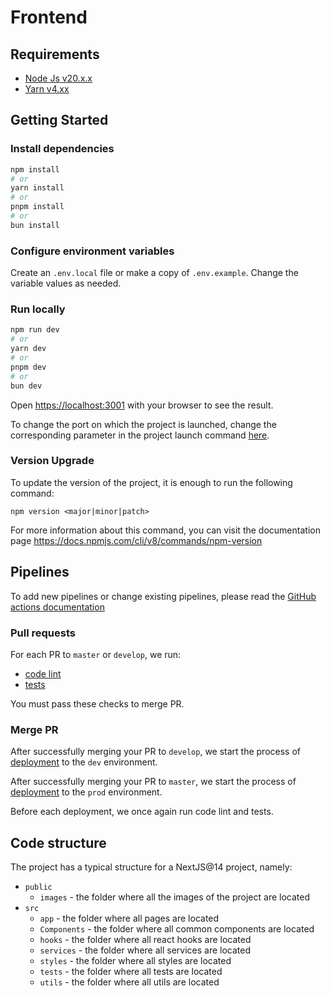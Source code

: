 # Frontend

## Requirements

* [Node Js v20.x.x](https://nodejs.org/en/download)
* [Yarn v4.xx](https://yarnpkg.com/getting-started/install)

## Getting Started

### Install dependencies

```bash
npm install
# or
yarn install
# or
pnpm install
# or
bun install
```

### Configure environment variables

Create an `.env.local` file or make a copy of `.env.example`. Change the variable values as needed.

### Run locally

```bash
npm run dev
# or
yarn dev
# or
pnpm dev
# or
bun dev
```

Open [https://localhost:3001](https://localhost:3001) with your browser to see the result.

To change the port on which the project is launched, change the corresponding parameter in the project launch command [here](/frontend/package.json#L6).

### Version Upgrade
To update the version of the project, it is enough to run the following command:

```
npm version <major|minor|patch>
```
For more information about this command, you can visit the documentation page https://docs.npmjs.com/cli/v8/commands/npm-version

## Pipelines

To add new pipelines or change existing pipelines, please read the [GitHub actions documentation](https://docs.github.com/en/actions)

### Pull requests

For each PR to `master` or `develop`, we run:
- [code lint](/.github/workflows/lint.yml)
- [tests](/.github/workflows/test.yml)

You must pass these checks to merge PR.

### Merge PR

After successfully merging your PR to `develop`, we start the process of [deployment](/.github/workflows/deploy_dev.yml) to the `dev` environment.

After successfully merging your PR to `master`, we start the process of [deployment](/.github/workflows/deploy_prod.yml) to the `prod` environment.

Before each deployment, we once again run code lint and tests.

## Code structure

The project has a typical structure for a NextJS@14 project, namely:

- `public`
  - `images` - the folder where all the images of the project are located
- `src`
  - `app` - the folder where all pages are located
  - `Components` - the folder where all common components are located
  - `hooks` - the folder where all react hooks are located
  - `services` - the folder where all services are located
  - `styles` - the folder where all styles are located
  - `tests` - the folder where all tests are located
  - `utils` - the folder where all utils are located
